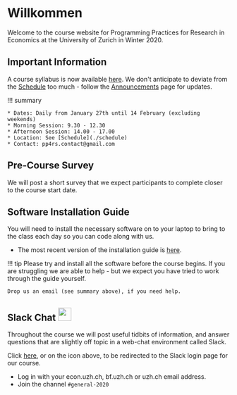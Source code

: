 # Willkommen

Welcome to the course website for Programming Practices for Research in Economics at the University of Zurich in Winter 2020.

## Important Information

A course syllabus is now available [here](assets/pp4rs-syllabus.pdf).
We don't anticipate to deviate from the [Schedule](./schedule) too much - follow the [Announcements](./announcements) page for updates.

!!! summary

    * Dates: Daily from January 27th until 14 February (excluding weekends)
    * Morning Session: 9.30 - 12.30
    * Afternoon Session: 14.00 - 17.00
    * Location: See [Schedule](./schedule)
    * Contact: pp4rs.contact@gmail.com

## Pre-Course Survey
<!-- (YOUR LINK) -->

<!-- Please fill out the pre-course survey before the course begins. You can find it [here](YOUR LINK) -->

We will post a short survey that we expect participants to complete closer to the course start date.

## Software Installation Guide

You will need to install the necessary software on to your laptop to bring to the class each day so you can code along with us.

* The most recent version of the installation guide is [here](https://pp4rs.github.io/installation-guide/).

!!! tip
    Please try and install all the software before the course begins.
    If you are struggling we are able to help - but we expect you have tried to work through the guide yourself.

    Drop us an email (see summary above), if you need help.

## Slack Chat [<img src="https://maxcdn.icons8.com/Share/icon/Logos//slack1600.png" height="30" />](https://pp4rs.slack.com/)

Throughout the course we will post useful tidbits of information, and answer questions that are slightly off topic in a web-chat environment called Slack.

Click [here](https://pp4rs.slack.com/), or on the icon above, to be redirected to the Slack login page for our course.

* Log in with your econ.uzh.ch, bf.uzh.ch or uzh.ch email address.
* Join the channel `#general-2020`
